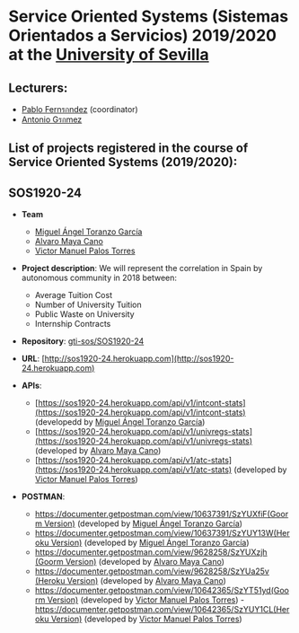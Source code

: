 Service Oriented Systems (Sistemas Orientados a Servicios) 2019/2020 at the [University of Sevilla](https://www.us.es)
====================

Lecturers:
--
 - [Pablo Fernรกndez](https://github.com/pafmon) (coordinator)
 - [Antonio Gรกmez](https://github.com/antgamdia)
 

List of projects registered in the course of **Service Oriented Systems** (2019/2020):
--

## SOS1920-24

- **Team**
  - [Miguel Ángel Toranzo García](https://github.com/Nerk1)
  - [Alvaro Maya Cano](https://github.com/AlvaroMaya)
  - [Victor Manuel Palos Torres](https://github.com/vicpaltor)
- **Project description**: We will represent the correlation in Spain by autonomous community in 2018 between:
	- Average Tuition Cost
	- Number of University Tuition
	- Public Waste on University
	- Internship Contracts
	
- **Repository**: [gti-sos/SOS1920-24](https://github.com/gti-sos/SOS1920-24)
- **URL**: [http://sos1920-24.herokuapp.com](http://sos1920-24.herokuapp.com)
-  **APIs**:
    - [https://sos1920-24.herokuapp.com/api/v1/intcont-stats](https://sos1920-24.herokuapp.com/api/v1/intcont-stats) (developedd by [Miguel Ángel Toranzo García](https://github.com/Nerk1))
    - [https://sos1920-24.herokuapp.com/api/v1/univregs-stats](https://sos1920-24.herokuapp.com/api/v1/univregs-stats) (developed by [Alvaro Maya Cano](https://github.com/AlvaroMaya))
    - [https://sos1920-24.herokuapp.com/api/v1/atc-stats](https://sos1920-24.herokuapp.com/api/v1/atc-stats) (developed by [Victor Manuel Palos Torres](https://github.com/vicpaltor))

-  **POSTMAN**:
    - [https://documenter.getpostman.com/view/10637391/SzYUXfiF(Goorm Version)](https://documenter.getpostman.com/view/10637391/SzYUXfiF) (developed by [Miguel Ángel Toranzo García](https://github.com/Nerk1))
	- [https://documenter.getpostman.com/view/10637391/SzYUY13W(Heroku Version)](https://sos1920-24.herokuapp.com/api/v1/intcont-stats) (developed by [Miguel Ángel Toranzo García](https://github.com/Nerk1))
    - [https://documenter.getpostman.com/view/9628258/SzYUXzjh (Goorm Version)](https://documenter.getpostman.com/view/9628258/SzYUXzjh) (developed by [Alvaro Maya Cano](https://github.com/AlvaroMaya))
	 - [https://documenter.getpostman.com/view/9628258/SzYUa25v (Heroku Version)](https://documenter.getpostman.com/view/9628258/SzYUa25v) (developed by [Alvaro Maya Cano](https://github.com/AlvaroMaya))
    - [https://documenter.getpostman.com/view/10642365/SzYT51yd(Goorm Version)](https://documenter.getpostman.com/view/10642365/SzYT51yd) (developed by [Victor Manuel Palos Torres](https://github.com/vicpaltor))
	-[https://documenter.getpostman.com/view/10642365/SzYUY1CL(Heroku Version)](https://documenter.getpostman.com/view/10642365/SzYUY1CL) (developed by [Victor Manuel Palos Torres](https://github.com/vicpaltor))
